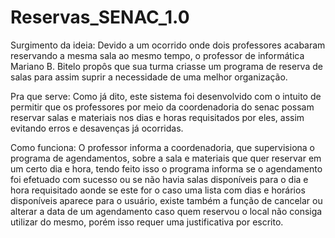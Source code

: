 # Reservas_SENAC_1.0
Surgimento da ideia: Devido a um ocorrido onde dois professores acabaram reservando a mesma sala ao mesmo tempo, o professor de informática Mariano B. Bitelo propôs que sua turma criasse um programa de reserva de salas para assim suprir a necessidade de uma melhor organização.

Pra que serve: Como já dito, este sistema foi desenvolvido com o intuito de permitir que os professores por meio da coordenadoria do senac possam reservar salas e materiais nos dias e horas requisitados por eles, assim evitando erros e desavenças já ocorridas.

Como funciona: O professor informa a coordenadoria, que supervisiona o programa de agendamentos, sobre a sala e materiais que quer reservar em um certo dia e hora, tendo feito isso o programa informa se o agendamento foi efetuado com sucesso ou se não havia salas disponíveis para o dia e hora requisitado aonde se este for o caso uma lista com dias e horários disponíveis aparece para o usuário, existe também a função de cancelar ou alterar a data de um agendamento caso quem reservou o local não consiga utilizar do mesmo, porém isso requer uma justificativa por escrito.
